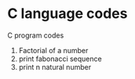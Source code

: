 # C language codes
C program codes
1. Factorial of a number
2. print fabonacci sequence
3. print n natural number
